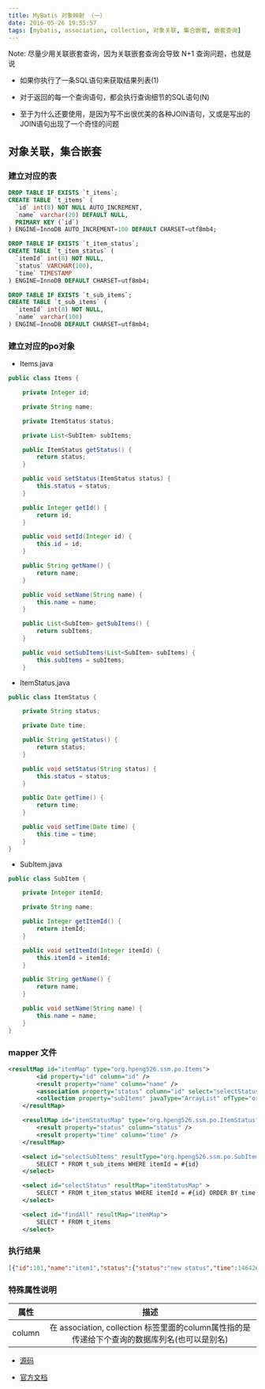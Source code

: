 ```yaml
---
title: MyBatis 对象映射 （一）
date: 2016-05-26 19:55:57
tags: [mybatis, association, collection, 对象关联, 集合嵌套, 嵌套查询]
---
```


Note: 尽量少用关联嵌套查询，因为关联嵌套查询会导致 N+1 查询问题，也就是说

* 如果你执行了一条SQL语句来获取结果列表(1)

* 对于返回的每一个查询语句，都会执行查询细节的SQL语句(N)

* 至于为什么还要使用，是因为写不出很优美的各种JOIN语句，又或是写出的JOIN语句出现了一个奇怪的问题 

<!-- more -->

## 对象关联，集合嵌套

### 建立对应的表

``` sql
DROP TABLE IF EXISTS `t_items`;
CREATE TABLE `t_items` (
  `id` int(8) NOT NULL AUTO_INCREMENT,
  `name` varchar(20) DEFAULT NULL,
  PRIMARY KEY (`id`)
) ENGINE=InnoDB AUTO_INCREMENT=100 DEFAULT CHARSET=utf8mb4;

DROP TABLE IF EXISTS `t_item_status`;
CREATE TABLE `t_item_status` (
  `itemId` int(8) NOT NULL,
  `status` VARCHAR(100),
  `time` TIMESTAMP
) ENGINE=InnoDB DEFAULT CHARSET=utf8mb4;

DROP TABLE IF EXISTS `t_sub_items`;
CREATE TABLE `t_sub_items` (
  `itemId` int(8) NOT NULL,
  `name` varchar(100)
) ENGINE=InnoDB DEFAULT CHARSET=utf8mb4;

```

### 建立对应的po对象

* Items.java

``` java
public class Items {

    private Integer id;

    private String name;

    private ItemStatus status;

    private List<SubItem> subItems;

    public ItemStatus getStatus() {
        return status;
    }

    public void setStatus(ItemStatus status) {
        this.status = status;
    }

    public Integer getId() {
        return id;
    }

    public void setId(Integer id) {
        this.id = id;
    }

    public String getName() {
        return name;
    }

    public void setName(String name) {
        this.name = name;
    }

    public List<SubItem> getSubItems() {
        return subItems;
    }

    public void setSubItems(List<SubItem> subItems) {
        this.subItems = subItems;
    }
```

* ItemStatus.java

``` java
public class ItemStatus {

    private String status;

    private Date time;

    public String getStatus() {
        return status;
    }

    public void setStatus(String status) {
        this.status = status;
    }

    public Date getTime() {
        return time;
    }

    public void setTime(Date time) {
        this.time = time;
    }
}
```

* SubItem.java

``` java
public class SubItem {

    private Integer itemId;

    private String name;

    public Integer getItemId() {
        return itemId;
    }

    public void setItemId(Integer itemId) {
        this.itemId = itemId;
    }

    public String getName() {
        return name;
    }

    public void setName(String name) {
        this.name = name;
    }
}
```

### mapper 文件

``` xml
<resultMap id="itemMap" type="org.hpeng526.ssm.po.Items">
        <id property="id" column="id" />
        <result property="name" column="name" />
        <association property="status" column="id" select="selectStatus"/>
        <collection property="subItems" javaType="ArrayList" ofType="org.hpeng526.ssm.po.SubItem" column="id" select="selectSubItems" />
    </resultMap>

    <resultMap id="itemStatusMap" type="org.hpeng526.ssm.po.ItemStatus">
        <result property="status" column="status" />
        <result property="time" column="time" />
    </resultMap>

    <select id="selectSubItems" resultType="org.hpeng526.ssm.po.SubItem" >
        SELECT * FROM t_sub_items WHERE itemId = #{id}
    </select>

    <select id="selectStatus" resultMap="itemStatusMap" >
        SELECT * FROM t_item_status WHERE itemId = #{id} ORDER BY time desc limit 1
    </select>

    <select id="findAll" resultMap="itemMap">
        SELECT * FROM t_items
    </select>
```

### 执行结果

``` json
[{"id":101,"name":"item1","status":{"status":"new status","time":1464266199000},"subItems":[{"itemId":101,"name":"笔"},{"itemId":101,"name":"book"}]}]

```

### 特殊属性说明
| 属性          | 描述          |
| ------------ |:------------:|
| column       | 在 association, collection 标签里面的column属性指的是传递给下个查询的数据库列名(也可以是别名)|

* [源码](https://github.com/hpeng526/ssm/tree/mybatis)

* [官方文档](http://www.mybatis.org/mybatis-3/sqlmap-xml.html)

